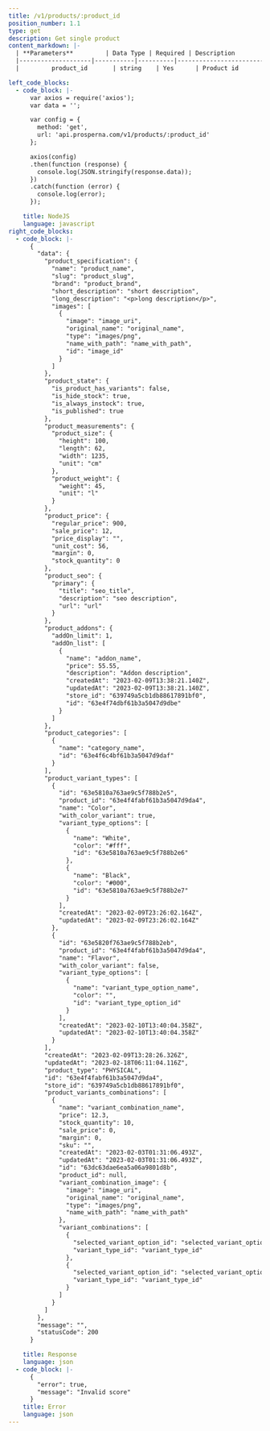 ```yaml
---
title: /v1/products/:product_id
position_number: 1.1
type: get
description: Get single product
content_markdown: |-
  | **Parameters**         | Data Type | Required | Description                        |
  |--------------------|-----------|----------|------------------------------------|
  |         product_id       | string    | Yes      | Product id                |

left_code_blocks:
  - code_block: |-
      var axios = require('axios');
      var data = '';

      var config = {
        method: 'get',
        url: 'api.prosperna.com/v1/products/:product_id'
      };

      axios(config)
      .then(function (response) {
        console.log(JSON.stringify(response.data));
      })
      .catch(function (error) {
        console.log(error);
      });

    title: NodeJS
    language: javascript
right_code_blocks:
  - code_block: |-
      {
        "data": {
          "product_specification": {
            "name": "product_name",
            "slug": "product_slug",
            "brand": "product_brand",
            "short_description": "short description",
            "long_description": "<p>long description</p>",
            "images": [
              {
                "image": "image_uri",
                "original_name": "original_name",
                "type": "images/png",
                "name_with_path": "name_with_path",
                "id": "image_id"
              }
            ]
          },
          "product_state": {
            "is_product_has_variants": false,
            "is_hide_stock": true,
            "is_always_instock": true,
            "is_published": true
          },
          "product_measurements": {
            "product_size": {
              "height": 100,
              "length": 62,
              "width": 1235,
              "unit": "cm"
            },
            "product_weight": {
              "weight": 45,
              "unit": "l"
            }
          },
          "product_price": {
            "regular_price": 900,
            "sale_price": 12,
            "price_display": "",
            "unit_cost": 56,
            "margin": 0,
            "stock_quantity": 0
          },
          "product_seo": {
            "primary": {
              "title": "seo_title",
              "description": "seo description",
              "url": "url"
            }
          },
          "product_addons": {
            "addOn_limit": 1,
            "addOn_list": [
              {
                "name": "addon_name",
                "price": 55.55,
                "description": "Addon description",
                "createdAt": "2023-02-09T13:38:21.140Z",
                "updatedAt": "2023-02-09T13:38:21.140Z",
                "store_id": "639749a5cb1db88617891bf0",
                "id": "63e4f74dbf61b3a5047d9dbe"
              }
            ]
          },
          "product_categories": [
            {
              "name": "category_name",
              "id": "63e4f6c4bf61b3a5047d9daf"
            }
          ],
          "product_variant_types": [
            {
              "id": "63e5810a763ae9c5f788b2e5",
              "product_id": "63e4f4fabf61b3a5047d9da4",
              "name": "Color",
              "with_color_variant": true,
              "variant_type_options": [
                {
                  "name": "White",
                  "color": "#fff",
                  "id": "63e5810a763ae9c5f788b2e6"
                },
                {
                  "name": "Black",
                  "color": "#000",
                  "id": "63e5810a763ae9c5f788b2e7"
                }
              ],
              "createdAt": "2023-02-09T23:26:02.164Z",
              "updatedAt": "2023-02-09T23:26:02.164Z"
            },
            {
              "id": "63e5820f763ae9c5f788b2eb",
              "product_id": "63e4f4fabf61b3a5047d9da4",
              "name": "Flavor",
              "with_color_variant": false,
              "variant_type_options": [
                {
                  "name": "variant_type_option_name",
                  "color": "",
                  "id": "variant_type_option_id"
                }
              ],
              "createdAt": "2023-02-10T13:40:04.358Z",
              "updatedAt": "2023-02-10T13:40:04.358Z"
            }
          ],
          "createdAt": "2023-02-09T13:28:26.326Z",
          "updatedAt": "2023-02-18T06:11:04.116Z",
          "product_type": "PHYSICAL",
          "id": "63e4f4fabf61b3a5047d9da4",
          "store_id": "639749a5cb1db88617891bf0",
          "product_variants_combinations": [
            {
              "name": "variant_combination_name",
              "price": 12.3,
              "stock_quantity": 10,
              "sale_price": 0,
              "margin": 0,
              "sku": "",
              "createdAt": "2023-02-03T01:31:06.493Z",
              "updatedAt": "2023-02-03T01:31:06.493Z",
              "id": "63dc63dae6ea5a06a9801d8b",
              "product_id": null,
              "variant_combination_image": {
                "image": "image_uri",
                "original_name": "original_name",
                "type": "images/png",
                "name_with_path": "name_with_path"
              },
              "variant_combinations": [
                {
                  "selected_variant_option_id": "selected_variant_option_id",
                  "variant_type_id": "variant_type_id"
                },
                {
                  "selected_variant_option_id": "selected_variant_option_id",
                  "variant_type_id": "variant_type_id"
                }
              ]
            }
          ]
        },
        "message": "",
        "statusCode": 200
      }

    title: Response
    language: json
  - code_block: |-
      {
        "error": true,
        "message": "Invalid score"
      }
    title: Error
    language: json
---
```

